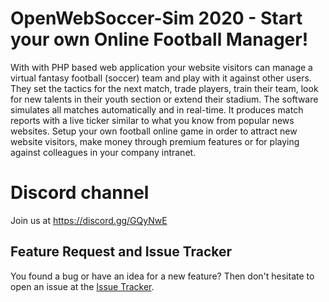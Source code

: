 # OpenWebSoccer-Sim 2020 - Start your own Online Football Manager!

With with PHP based web application your website visitors can manage a virtual fantasy football (soccer) team and play with it against other users. 
They set the tactics for the next match, trade players, train their team, look for new talents in their youth section or extend their stadium. 
The software simulates all matches automatically and in real-time. It produces match reports with a live ticker similar to what you know from popular news websites. 
Setup your own football online game in order to attract new website visitors, make money through premium features or for playing against colleagues in your company intranet.

# Discord channel

Join us at  https://discord.gg/GQyNwE

## Feature Request and Issue Tracker

You found a bug or have an idea for a new feature? Then don't hesitate to open an issue at the [Issue Tracker](https://github.com/joseborges/open-websoccer/issues).

